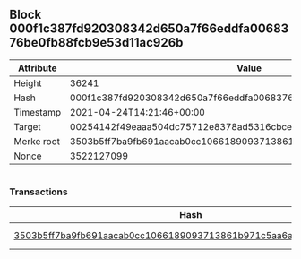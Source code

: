 ## Block 000f1c387fd920308342d650a7f66eddfa0068376be0fb88fcb9e53d11ac926b

Attribute | Value
--- | ---
Height | 36241
Hash | 000f1c387fd920308342d650a7f66eddfa0068376be0fb88fcb9e53d11ac926b
Timestamp | 2021-04-24T14:21:46+00:00
Target | 00254142f49eaaa504dc75712e8378ad5316cbcead634704b3734b6271167cc4
Merke root | 3503b5ff7ba9fb691aacab0cc1066189093713861b971c5aa6a07145161215e4
Nonce | 3522127099

```

```

### Transactions

Hash | Amount
--- | ---
[3503b5ff7ba9fb691aacab0cc1066189093713861b971c5aa6a07145161215e4](3503b5ff7ba9fb691aacab0cc1066189093713861b971c5aa6a07145161215e4.md) | 10.00000000 SKEPTI 
